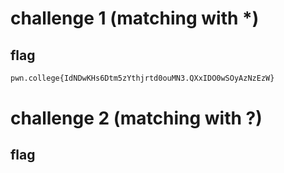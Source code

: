 # challenge 1 (matching with *)

## flag 
```sh
pwn.college{IdNDwKHs6Dtm5zYthjrtd0ouMN3.QXxIDO0wSOyAzNzEzW}
```

# challenge 2 (matching with ?)

## flag 
```sh
